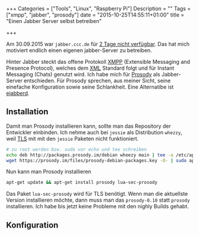 +++
Categories = ["Tools", "Linux", "Raspberry Pi"]
Description = ""
Tags = ["xmpp", "jabber", "prosody"]
date = "2015-10-25T14:55:11+01:00"
title = "Einen Jabber Server selbst betreiben"

+++

Am 30.09.2015 war `jabber.ccc.de` für [2 Tage nicht verfügbar].
Das hat mich motiviert endlich einen eigenen jabber-Server zu
betreiben.

Hinter Jabber steckt das offene Protokoll [XMPP]
(Extensible Messaging and Presence Protocol), welches dem
[XML] Standard folgt und für Instant Messaging (Chats) genutzt wird.
Ich habe mich für [Prosody] als Jabber-Server entschieden. Für
Prosody sprechen, aus meiner Sicht, seine einefache Konfiguration
sowie seine Schlankheit. Eine Alternatibe ist [ejabberd].

## Installation
Damit man Prosody installieren kann, sollte man das Repository
der Entwickler einbinden. Ich nehme auch bei `jessie` als
Distribution `whezzy`, weil [TLS] mit mit den `jessie` Paketen
nicht funktioniert.

``` sh
# zu root werden bzw. sudo vor echo und tee schreiben
echo deb http://packages.prosody.im/debian wheezy main | tee -a /etc/apt/sources.list.d/prosody.list
wget https://prosody.im/files/prosody-debian-packages.key -O- | sudo apt-key add -
```
Nun kann man Prosody installieren

``` sh
apt-get update && apt-get install prosody lua-sec-prosody
```
Das Paket `lua-sec-prosody` wird für TLS benötigt. Wenn man die aktuellste Version
installieren möchte, dann muss man das `prosody-0.10` statt `prosody` installieren.
Ich habe bis jetzt keine Probleme mit den nighly Builds gehabt.


## Konfiguration


[2 Tage nicht verfügbar]: https://ccc.de/de/updates/2015/jabbercccde
[XMPP]: https://de.wikipedia.org/wiki/Extensible_Messaging_and_Presence_Protocol
[XML]: https://de.wikipedia.org/wiki/Extensible_Markup_Language
[Prosody]: http://prosody.im/
[ejabberd]: https://www.ejabberd.im/
[TLS]: https://de.wikipedia.org/wiki/Transport_Layer_Security
